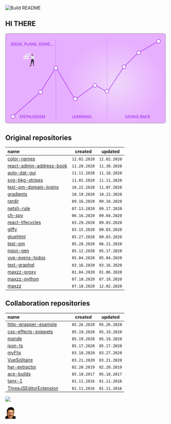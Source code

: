 ![Build README](https://github.com/maxzz/maxzz/workflows/Build%20README/badge.svg)

## HI THERE
<!-- ![](https://raw.githubusercontent.com/maxzz/maxzz/master/src/assets/main-hi.svg) -->

![](https://raw.githubusercontent.com/maxzz/maxzz/master/src/assets/main.svg)

<!-- recent_releases starts -->

## Original repositories

name&nbsp;&nbsp;&nbsp;&nbsp;&nbsp;&nbsp;&nbsp;&nbsp;&nbsp;&nbsp;&nbsp;&nbsp;&nbsp;&nbsp;&nbsp;&nbsp;&nbsp;&nbsp;&nbsp;&nbsp;&nbsp;&nbsp;&nbsp;&nbsp;&nbsp;&nbsp;&nbsp;&nbsp;&nbsp;&nbsp;&nbsp;&nbsp;&nbsp;&nbsp;&nbsp;&nbsp;&nbsp;&nbsp;&nbsp;&nbsp; | created | updated
-|-|-
[color-names](https://github.com/maxzz/color-names) | ```12.02.2020``` | ```12.02.2020```
[react-admin-address-book](https://github.com/maxzz/react-admin-address-book) | ```11.28.2020``` | ```11.30.2020```
[auto-dat-gui](https://github.com/maxzz/auto-dat-gui) | ```11.11.2020``` | ```11.18.2020```
[svg-bkg-stripes](https://github.com/maxzz/svg-bkg-stripes) | ```11.02.2020``` | ```11.11.2020```
[test-pm-domain-logins](https://github.com/maxzz/test-pm-domain-logins) | ```10.22.2020``` | ```11.07.2020```
[gradients](https://github.com/maxzz/gradients) | ```10.19.2020``` | ```10.22.2020```
[rardir](https://github.com/maxzz/rardir) | ```09.16.2020``` | ```09.18.2020```
[netsh-rule](https://github.com/maxzz/netsh-rule) | ```07.13.2020``` | ```09.17.2020```
[ch-spy](https://github.com/maxzz/ch-spy) | ```06.16.2020``` | ```09.04.2020```
[react-lifecycles](https://github.com/maxzz/react-lifecycles) | ```03.29.2020``` | ```09.03.2020```
[giffy](https://github.com/maxzz/giffy) | ```03.15.2020``` | ```09.03.2020```
[gluehtml](https://github.com/maxzz/gluehtml) | ```05.27.2020``` | ```09.03.2020```
[test-pm](https://github.com/maxzz/test-pm) | ```05.28.2020``` | ```06.21.2020```
[ngon-gen](https://github.com/maxzz/ngon-gen) | ```05.12.2020``` | ```05.17.2020```
[vue-evens-todos](https://github.com/maxzz/vue-evens-todos) | ```05.04.2020``` | ```05.04.2020```
[test-graphql](https://github.com/maxzz/test-graphql) | ```03.16.2020``` | ```03.16.2020```
[maxzz-proxy](https://github.com/maxzz/maxzz-proxy) | ```01.04.2020``` | ```01.06.2020```
[maxzz-python](https://github.com/maxzz/maxzz-python) | ```07.18.2020``` | ```07.18.2020```
[maxzz](https://github.com/maxzz/maxzz) | ```07.18.2020``` | ```12.02.2020```

## Collaboration repositories

name&nbsp;&nbsp;&nbsp;&nbsp;&nbsp;&nbsp;&nbsp;&nbsp;&nbsp;&nbsp;&nbsp;&nbsp;&nbsp;&nbsp;&nbsp;&nbsp;&nbsp;&nbsp;&nbsp;&nbsp;&nbsp;&nbsp;&nbsp;&nbsp;&nbsp;&nbsp;&nbsp;&nbsp;&nbsp;&nbsp;&nbsp;&nbsp;&nbsp;&nbsp;&nbsp;&nbsp;&nbsp;&nbsp;&nbsp;&nbsp; | created | updated
-|-|-
[http-wrapper-example](https://github.com/maxzz/http-wrapper-example) | ```05.26.2020``` | ```05.26.2020```
[css-effects-snippets](https://github.com/maxzz/css-effects-snippets) | ```05.19.2020``` | ```05.19.2020```
[mande](https://github.com/maxzz/mande) | ```05.19.2020``` | ```05.19.2020```
[json-ts](https://github.com/maxzz/json-ts) | ```05.17.2020``` | ```05.17.2020```
[myFlix](https://github.com/maxzz/myFlix) | ```03.18.2020``` | ```03.27.2020```
[VueSolitaire](https://github.com/maxzz/VueSolitaire) | ```03.21.2020``` | ```03.21.2020```
[har-extractor](https://github.com/maxzz/har-extractor) | ```02.20.2019``` | ```02.20.2019```
[ace-builds](https://github.com/maxzz/ace-builds) | ```05.18.2017``` | ```05.18.2017```
[tanx-1](https://github.com/maxzz/tanx-1) | ```01.11.2016``` | ```01.11.2016```
[ThreeJSEditorExtension](https://github.com/maxzz/ThreeJSEditorExtension) | ```01.11.2016``` | ```01.11.2016```
<!-- recent_releases ends -->

![](https://komarev.com/ghpvc/?username=maxzz&color=brightgreen)

![](https://raw.githubusercontent.com/maxzz/maxzz/master/src/assets/maxz-128.png)
<!-- ![](https://avatars.githubusercontent.com/maxzz?s=150&v=1) -->

